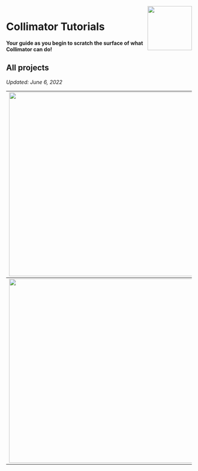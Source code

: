 <img align="right" src="https://user-images.githubusercontent.com/44644848/171723195-8d12ba78-cb32-429e-96c4-b9e99ca92eec.svg" width="120">

# Collimator Tutorials

**Your guide as you begin to scratch the surface of what Collimator can do!**

## All projects
*Updated: June 6, 2022*
<table>
<tbody>
<td><img src="https://user-images.githubusercontent.com/44644848/171724422-4c069b53-7f4e-42cd-88ea-183cb869cef4.jpg"  width=500 /></td>
<td><p><h2><a href="https://github.com/collimator-ai/examples/blob/main/Hybrid%20Examples/newtons-cradle.md">Newtons Cradle</a></h2></p>
<p>Design and implement a Newton's cradle, demonstrating the conservation of both mass and moomentum on swining spheres.</p>
<p><strong>Difficulty</strong>: Easy.</p>
</td>
</tbody>
<tbody>
<td><img src="https://user-images.githubusercontent.com/44644848/171724414-1b486365-6d4f-4296-bfe7-f37c34d6b1ef.jpg"  width=500 /></td>
<td><p><h2><a href="https://github.com/collimator-ai/examples/blob/main/Hybrid%20Examples/double-bouncing-balls.md">Double Bouncing Ball</a></h2></p>
<p>Design and implement the interaction between two balls stacked on each other, in an attempt to simulate and predict how they would act in the real world.</p>
<p><strong>Difficulty</strong>: Easy.</p></td>
</tbody>

